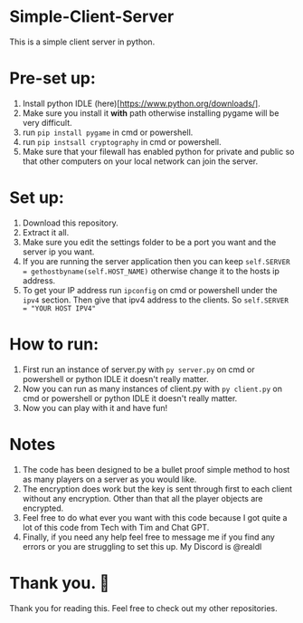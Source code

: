 # Simple-Client-Server
This is a simple client server in python. 

# Pre-set up:
1. Install python IDLE (here)[https://www.python.org/downloads/].
2. Make sure you install it **with** path otherwise installing pygame will be very difficult.
3. run `pip install pygame` in cmd or powershell.
4. run `pip instsall cryptography` in cmd or powershell.
5. Make sure that your filewall has enabled python for private and public so that other computers on your local network can join the server.

# Set up:
1. Download this repository.
2. Extract it all.
3. Make sure you edit the settings folder to be a port you want and the server ip you want.
4. If you are running the server application then you can keep `self.SERVER = gethostbyname(self.HOST_NAME)` otherwise change it to the hosts ip address.
5. To get your IP address run `ipconfig` on cmd or powershell under the `ipv4` section. Then give that ipv4 address to the clients. So `self.SERVER = "YOUR HOST IPV4"`

# How to run:
1. First run an instance of server.py with `py server.py` on cmd or powershell or python IDLE it doesn't really matter.
2. Now you can run as many instances of client.py with `py client.py` on cmd or powershell or python IDLE it doesn't really matter.
3. Now you can play with it and have fun!

# Notes
1. The code has been designed to be a bullet proof simple method to host as many players on a server as you would like.
2. The encryption does work but the key is sent through first to each client without any encryption. Other than that all the player objects are encrypted.
3. Feel free to do what ever you want with this code because I got quite a lot of this code from Tech with Tim and Chat GPT.
4. Finally, if you need any help feel free to message me if you find any errors or you are struggling to set this up. My Discord is @realdl

# Thank you. 🙏
Thank you for reading this. Feel free to check out my other repositories.
